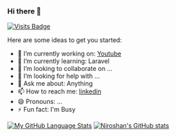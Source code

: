 ### Hi there 👋
[![Visits Badge](https://badges.pufler.dev/visits/braydoncoyer/braydoncoyer)](https:braydoncoyer.dev)
<!--
**vniroshan/vniroshan** is a ✨ _special_ ✨ repository because its `README.md` (this file) appears on your GitHub profile.
-->
Here are some ideas to get you started:

- 🔭 I’m currently working on: [Youtube](https://www.youtube.com/c/niroshmediaR)
- 🌱 I’m currently learning: Laravel
- 👯 I’m looking to collaborate on ...
- 🤔 I’m looking for help with ...
- 💬 Ask me about: Anything
- 📫 How to reach me: [linkedin](https://www.linkedin.com/in/niroshanrajh)
- 😄 Pronouns: ...
- ⚡ Fun fact: I'm Busy


[![My GitHub Language Stats](https://github-readme-stats.vercel.app/api/top-langs/?username=vniroshan&langs_count=5&theme=tokyonight)]()
[![Niroshan's GitHub stats](https://github-readme-stats.vercel.app/api?username=vniroshan&show_icons=true&theme=tokyonight)]()



